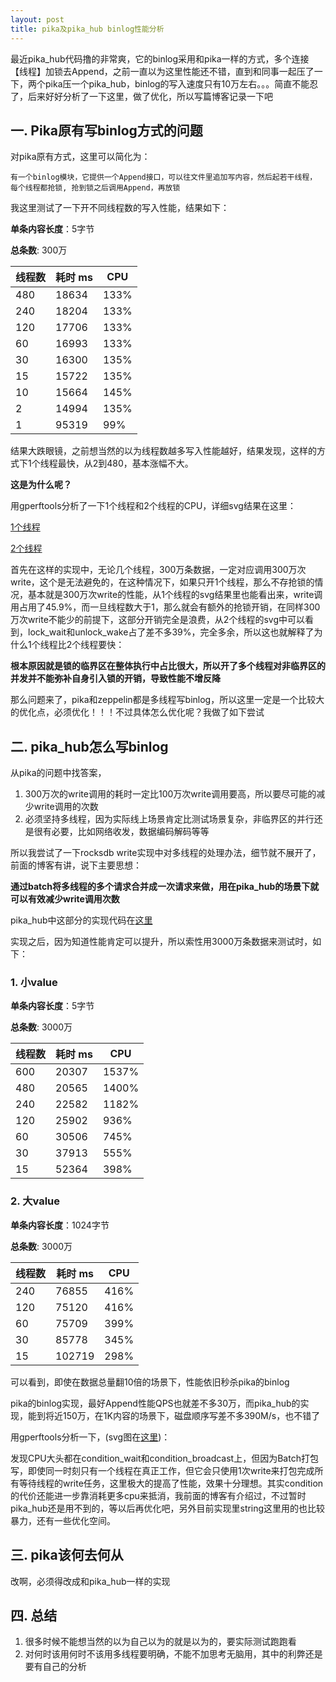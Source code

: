 ```yaml
---
layout: post
title: pika及pika_hub binlog性能分析
---
```




最近pika_hub代码撸的非常爽，它的binlog采用和pika一样的方式，多个连接【线程】加锁去Append，之前一直以为这里性能还不错，直到和同事一起压了一下，两个pika压一个pika_hub，binlog的写入速度只有10万左右。。。简直不能忍了，后来好好分析了一下这里，做了优化，所以写篇博客记录一下吧



## 一. Pika原有写binlog方式的问题

对pika原有方式，这里可以简化为：

```
有一个binlog模块，它提供一个Append接口，可以往文件里追加写内容，然后起若干线程，
每个线程都抢锁, 抢到锁之后调用Append，再放锁
```

我这里测试了一下开不同线程数的写入性能，结果如下：

**单条内容长度**：5字节

**总条数**: 300万

| 线程数  | 耗时 ms | CPU  |
| ---- | ----- | ---- |
| 480  | 18634 | 133% |
| 240  | 18204 | 133% |
| 120  | 17706 | 133% |
| 60   | 16993 | 133% |
| 30   | 16300 | 135% |
| 15   | 15722 | 135% |
| 10   | 15664 | 145% |
| 2    | 14994 | 135% |
| 1    | 95319 | 99%  |

结果大跌眼镜，之前想当然的以为线程数越多写入性能越好，结果发现，这样的方式下1个线程最快，从2到480，基本涨幅不大。

**这是为什么呢？**

用gperftools分析了一下1个线程和2个线程的CPU，详细svg结果在这里：

[1个线程](https://github.com/KernelMaker/kernelmaker.github.io/tree/master/public/images/2017-07-26/pika1.svg)

[2个线程](https://github.com/KernelMaker/kernelmaker.github.io/tree/master/public/images/2017-07-26/pika2.svg)

首先在这样的实现中，无论几个线程，300万条数据，一定对应调用300万次write，这个是无法避免的，在这种情况下，如果只开1个线程，那么不存抢锁的情况，基本就是300万次write的性能，从1个线程的svg结果里也能看出来，write调用占用了45.9%，而一旦线程数大于1，那么就会有额外的抢锁开销，在同样300万次write不能少的前提下，这部分开销完全是浪费，从2个线程的svg中可以看到，lock_wait和unlock_wake占了差不多39%，完全多余，所以这也就解释了为什么1个线程比2个线程要快：

**根本原因就是锁的临界区在整体执行中占比很大，所以开了多个线程对非临界区的并发并不能弥补自身引入锁的开销，导致性能不增反降**

那么问题来了，pika和zeppelin都是多线程写binlog，所以这里一定是一个比较大的优化点，必须优化！！！不过具体怎么优化呢？我做了如下尝试



## 二. pika_hub怎么写binlog

从pika的问题中找答案，

1. 300万次的write调用的耗时一定比100万次write调用要高，所以要尽可能的减少write调用的次数
2. 必须坚持多线程，因为实际线上场景肯定比测试场景复杂，非临界区的并行还是很有必要，比如网络收发，数据编码解码等等

所以我尝试了一下rocksdb write实现中对多线程的处理办法，细节就不展开了，前面的博客有讲，说下主要思想：

**通过batch将多线程的多个请求合并成一次请求来做，用在pika_hub的场景下就可以有效减少write调用次数**

pika_hub中这部分的实现代码在[这里](https://github.com/KernelMaker/pika_hub/blob/master/src/pika_hub_binlog_writer.cc)

实现之后，因为知道性能肯定可以提升，所以索性用3000万条数据来测试时，如下：

### 1. 小value

**单条内容长度**：5字节

**总条数**: 3000万

| 线程数  | 耗时 ms | CPU   |
| ---- | ----- | ----- |
| 600  | 20307 | 1537% |
| 480  | 20565 | 1400% |
| 240  | 22582 | 1182% |
| 120  | 25902 | 936%  |
| 60   | 30506 | 745%  |
| 30   | 37913 | 555%  |
| 15   | 52364 | 398%  |



### 2. 大value

**单条内容长度**：1024字节

**总条数**: 3000万

| 线程数  | 耗时 ms  | CPU  |
| ---- | ------ | ---- |
| 240  | 76855  | 416% |
| 120  | 75120  | 416% |
| 60   | 75709  | 399% |
| 30   | 85778  | 345% |
| 15   | 102719 | 298% |



可以看到，即使在数据总量翻10倍的场景下，性能依旧秒杀pika的binlog

pika的binlog实现，最好Append性能QPS也就差不多30万，而pika_hub的实现，能到将近150万，在1K内容的场景下，磁盘顺序写差不多390M/s，也不错了

用gperftools分析一下，(svg图在[这里](https://github.com/KernelMaker/kernelmaker.github.io/tree/master/public/images/2017-07-26/hub.svg))：

发现CPU大头都在condition_wait和condition_broadcast上，但因为Batch打包写，即使同一时刻只有一个线程在真正工作，但它会只使用1次write来打包完成所有等待线程的write任务，这里极大的提高了性能，效果十分理想。其实condition的代价还能进一步靠消耗更多cpu来抵消，我前面的博客有介绍过，不过暂时pika_hub还是用不到的，等以后再优化吧，另外目前实现里string这里用的也比较暴力，还有一些优化空间。



## 三. pika该何去何从

改啊，必须得改成和pika_hub一样的实现



## 四. 总结

1. 很多时候不能想当然的以为自己以为的就是以为的，要实际测试跑跑看
2. 对何时该用何时不该用多线程要明确，不能不加思考无脑用，其中的利弊还是要有自己的分析
